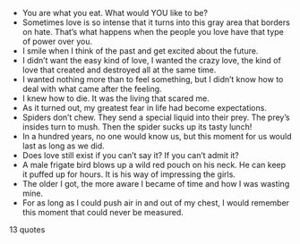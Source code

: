  - You are what you eat. What would YOU like to be?
 - Sometimes love is so intense that it turns into this gray area that borders on hate. That’s what happens when the people you love have that type of power over you.
 - I smile when I think of the past and get excited about the future.
 - I didn’t want the easy kind of love, I wanted the crazy love, the kind of love that created and destroyed all at the same time.
 - I wanted nothing more than to feel something, but I didn’t know how to deal with what came after the feeling.
 - I knew how to die. It was the living that scared me.
 - As it turned out, my greatest fear in life had become expectations.
 - Spiders don’t chew. They send a special liquid into their prey. The prey’s insides turn to mush. Then the spider sucks up its tasty lunch!
 - In a hundred years, no one would know us, but this moment for us would last as long as we did.
 - Does love still exist if you can’t say it? If you can’t admit it?
 - A male frigate bird blows up a wild red pouch on his neck. He can keep it puffed up for hours. It is his way of impressing the girls.
 - The older I got, the more aware I became of time and how I was wasting mine.
 - For as long as I could push air in and out of my chest, I would remember this moment that could never be measured.

13 quotes